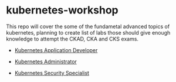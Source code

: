 # kubernetes-workshop

This repo will cover the some of the fundametal advanced topics of kubernetes, planning to create list of labs those should give enough knowledge to attempt the CKAD, CKA and CKS exams.

* [Kubernetes Application Developer](https://training.linuxfoundation.org/certification/certified-kubernetes-application-developer-ckad)

* [Kubernetes Administrator](https://trainingportal.linuxfoundation.org/courses/certified-kubernetes-administrator-cka)

* [Kubernetes Security Specialist](https://trainingportal.linuxfoundation.org/courses/certified-kubernetes-security-specialist-cks)